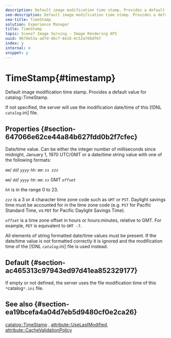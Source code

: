 ```yaml
---
description: Default image modification time stamp. Provides a default value for catalog TimeStamp.
seo-description: Default image modification time stamp. Provides a default value for catalog TimeStamp.
seo-title: TimeStamp
solution: Experience Manager
title: TimeStamp
topic: Scene7 Image Serving - Image Rendering API
uuid: 0670e53a-ad7d-46cf-8e18-4c52a766df6f
index: y
internal: n
snippet: y
---
```


# TimeStamp{#timestamp}

Default image modification time stamp. Provides a default value for catalog::TimeStamp.

 If not specified, the server will use the modification date/time of this [!DNL *`catalog`*.ini] file.

## Properties {#section-647066e62ce44a84b627fdd0b2f7cfec}

Date/time value. Can be either the integer number of milliseconds since midnight, January 1, 1970 UTC/GMT or a date/time string value with one of the following formats:

*`mm`*/ *`dd`*/ *`yyyy`* *`hh`*: *`mm`*: *`ss zzz`*

*`mm`*/ *`dd`*/ *`yyyy`* *`hh`*: *`mm`*: *`ss`* GMT *`offset`*

*`hh`* is in the range 0 to 23.

*`zzz`* is a 3 or 4 character time zone code such as `GMT` or `PST`. Daylight savings time must be accounted for in the time zone code (e.g. `PST` for Pacific Standard Time, vs `PDT` for Pacific Daylight Savings Time).

*`offset`* is a time zone offset in hours or hours:minutes, relative to GMT. For example, `PDT` is equivalent to `GMT -7`.

All elements of string formatted date/time values must be present. If the date/time value is not formatted correctly it is ignored and the modification time of the [!DNL *`catalog`*.ini] file is used instead.

## Default {#section-ac465313c97943ed97d41ea852329177}

If empty or not defined, the server uses the file modification time of this ` *`catalog`*.ini` file.

## See also {#section-ea19bcefa4a04d7eb5d9480cf0e2ca26}

[catalog::TimeStamp](../../../../../is-api/image-catalog/image-serving-api-ref/c-image-catalog-reference/c-image-svg-data-reference/c-image-data-reference/r-timestamp-cat.md#reference-59a27b72f4cb4a53a3baba83214c4ded) , [attribute::UseLastModified](../../../../../is-api/image-catalog/image-serving-api-ref/c-image-catalog-reference/c-attributes-reference/r-uselastmodified.md#reference-73ecc421e6864a38aec5a4775f06b8e8), [attribute::CacheValidationPolicy](../../../../../is-api/image-catalog/image-serving-api-ref/c-image-catalog-reference/c-attributes-reference/r-cachevalidationpolicy.md#reference-e55e52fd749041718a9af69fa2027b57) 
